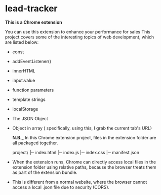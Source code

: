 # lead-tracker
**This is a Chrome extension**

You can use this extension to enhance your performance for sales
This project covers some of the interesting topics of web development, which are listed below:
- const
- addEventListener()
- innerHTML
- input.value
- function parameters
- template strings
- localStorage
- The JSON Object
- Object in array ( specifically, using this, I grab the current tab's URL)

  **N.B.**_ In this Chrome extension project, files in the extension folder are all packaged together.
  
  project/
  |─ index.html
  |─ index.js
  |─ index.css
  |─ manifest.json
  
- When the extension runs, Chrome can directly access local files in the extension folder using relative paths, because the browser treats them as part of the extension bundle.

- This is different from a normal website, where the browser cannot access a local .json file due to security (CORS).
